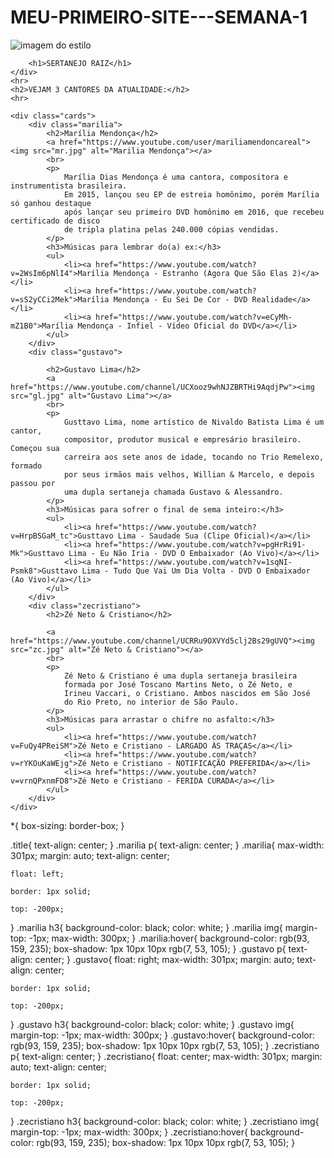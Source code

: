 # MEU-PRIMEIRO-SITE---SEMANA-1
<!DOCTYPE html>
<html lang="pt-BR">
<head>
    <meta charset="UTF-8">
    <meta name="viewport" content="width=device-width, initial-scale=1.0">
    <title>Sertanejo é vida!</title>
    <link rel="stylesheet" href="estilo.css">
</head>
<body>
    <div class="title">
        <img src="title.jfif" alt="imagem do estilo">
    
        <h1>SERTANEJO RAIZ</h1>
    </div>
    <hr>
    <h2>VEJAM 3 CANTORES DA ATUALIDADE:</h2>
    <hr>
    
    <div class="cards">
        <div class="marilia">
            <h2>Marília Mendonça</h2>
            <a href="https://www.youtube.com/user/mariliamendoncareal"><img src="mr.jpg" alt="Marilia Mendonça"></a>
            <br>
            <p>
                Marília Dias Mendonça é uma cantora, compositora e instrumentista brasileira. 
                Em 2015, lançou seu EP de estreia homônimo, porém Marília só ganhou destaque 
                após lançar seu primeiro DVD homônimo em 2016, que recebeu certificado de disco
                de tripla platina pelas 240.000 cópias vendidas.
            </p>
            <h3>Músicas para lembrar do(a) ex:</h3>
            <ul>
                <li><a href="https://www.youtube.com/watch?v=2WsIm6pNlI4">Marília Mendonça - Estranho (Agora Que São Elas 2)</a></li>
                <li><a href="https://www.youtube.com/watch?v=sS2yCCi2Mek">Marília Mendonça - Eu Sei De Cor - DVD Realidade</a></li>
                <li><a href="https://www.youtube.com/watch?v=eCyMh-mZ1B0">Marília Mendonça - Infiel - Vídeo Oficial do DVD</a></li>
            </ul>
        </div>
        <div class="gustavo">
    
            <h2>Gustavo Lima</h2>           
            <a href="https://www.youtube.com/channel/UCXooz9whNJZBRTHi9AqdjPw"><img src="gl.jpg" alt="Gustavo Lima"></a>
            <br>
            <p>
                Gusttavo Lima, nome artístico de Nivaldo Batista Lima é um cantor,
                compositor, produtor musical e empresário brasileiro. Começou sua 
                carreira aos sete anos de idade, tocando no Trio Remelexo, formado 
                por seus irmãos mais velhos, Willian & Marcelo, e depois passou por 
                uma dupla sertaneja chamada Gustavo & Alessandro.
            </p>
            <h3>Músicas para sofrer o final de sema inteiro:</h3>
            <ul>
                <li><a href="https://www.youtube.com/watch?v=HrpBSGaM_tc">Gusttavo Lima - Saudade Sua (Clipe Oficial)</a></li>
                <li><a href="https://www.youtube.com/watch?v=pgHrRi91-Mk">Gusttavo Lima - Eu Não Iria - DVD O Embaixador (Ao Vivo)</a></li>
                <li><a href="https://www.youtube.com/watch?v=1sqNI-Psmk8">Gusttavo Lima - Tudo Que Vai Um Dia Volta - DVD O Embaixador (Ao Vivo)</a></li>
            </ul>
        </div>
        <div class="zecristiano">
            <h2>Zé Neto & Cristiano</h2>
            
            <a href="https://www.youtube.com/channel/UCRRu9OXVYd5clj2Bs29gUVQ"><img src="zc.jpg" alt="Zé Neto & Cristiano"></a>
            <br>
            <p>
                Zé Neto & Cristiano é uma dupla sertaneja brasileira
                formada por José Toscano Martins Neto, o Zé Neto, e 
                Irineu Vaccari, o Cristiano. Ambos nascidos em São José
                do Rio Preto, no interior de São Paulo.
            </p>
            <h3>Músicas para arrastar o chifre no asfalto:</h3>
            <ul>
                <li><a href="https://www.youtube.com/watch?v=FuQy4PReiSM">Zé Neto e Cristiano - LARGADO ÀS TRAÇAS</a></li>
                <li><a href="https://www.youtube.com/watch?v=rYKOuKaWEjg">Zé Neto e Cristiano - NOTIFICAÇÃO PREFERIDA</a></li>
                <li><a href="https://www.youtube.com/watch?v=vrnQPxnmFD8">Zé Neto e Cristiano - FERIDA CURADA</a></li>
            </ul>
        </div>
    </div>
    

</body>
</html>





*{
    box-sizing: border-box;
}


.title{
    text-align: center;
}
.marilia p{
    text-align: center;
}
.marilia{
    max-width: 301px;
    margin: auto;
    text-align: center;
    

    float: left;

    border: 1px solid;

    top: -200px;
}
.marilia h3{
    background-color: black;
    color: white;
}
.marilia img{
    margin-top: -1px;
    max-width: 300px;
}
.marilia:hover{
    background-color: rgb(93, 159, 235);
    box-shadow: 1px 10px 10px rgb(7, 53, 105);
}
.gustavo p{
    text-align: center;
}
.gustavo{
    float: right;
    max-width: 301px;
    margin: auto;
    text-align: center;

    

    border: 1px solid;

    top: -200px;
}
.gustavo h3{
    background-color: black;
    color: white;
}
.gustavo img{
    margin-top: -1px;
    max-width: 300px;
}
.gustavo:hover{
    background-color: rgb(93, 159, 235);
    box-shadow: 1px 10px 10px rgb(7, 53, 105);
}
.zecristiano p{
    text-align: center;
}
.zecristiano{
    float: center;
    max-width: 301px;
    margin: auto;
    text-align: center;

    border: 1px solid;

    top: -200px;
}
.zecristiano h3{
    background-color: black;
    color: white;
}
.zecristiano img{
    margin-top: -1px;
    max-width: 300px;
}
.zecristiano:hover{
    background-color: rgb(93, 159, 235);
    box-shadow: 1px 10px 10px rgb(7, 53, 105);
}
